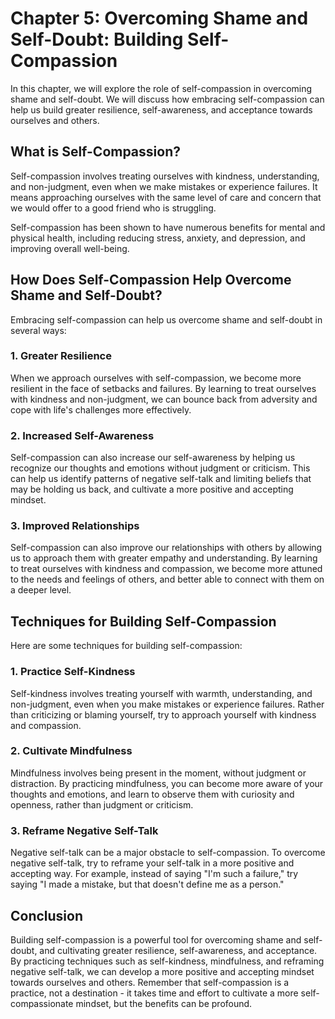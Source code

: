 Chapter 5: Overcoming Shame and Self-Doubt: Building Self-Compassion
====================================================================

In this chapter, we will explore the role of self-compassion in overcoming shame and self-doubt. We will discuss how embracing self-compassion can help us build greater resilience, self-awareness, and acceptance towards ourselves and others.

What is Self-Compassion?
------------------------

Self-compassion involves treating ourselves with kindness, understanding, and non-judgment, even when we make mistakes or experience failures. It means approaching ourselves with the same level of care and concern that we would offer to a good friend who is struggling.

Self-compassion has been shown to have numerous benefits for mental and physical health, including reducing stress, anxiety, and depression, and improving overall well-being.

How Does Self-Compassion Help Overcome Shame and Self-Doubt?
------------------------------------------------------------

Embracing self-compassion can help us overcome shame and self-doubt in several ways:

### 1. Greater Resilience

When we approach ourselves with self-compassion, we become more resilient in the face of setbacks and failures. By learning to treat ourselves with kindness and non-judgment, we can bounce back from adversity and cope with life's challenges more effectively.

### 2. Increased Self-Awareness

Self-compassion can also increase our self-awareness by helping us recognize our thoughts and emotions without judgment or criticism. This can help us identify patterns of negative self-talk and limiting beliefs that may be holding us back, and cultivate a more positive and accepting mindset.

### 3. Improved Relationships

Self-compassion can also improve our relationships with others by allowing us to approach them with greater empathy and understanding. By learning to treat ourselves with kindness and compassion, we become more attuned to the needs and feelings of others, and better able to connect with them on a deeper level.

Techniques for Building Self-Compassion
---------------------------------------

Here are some techniques for building self-compassion:

### 1. Practice Self-Kindness

Self-kindness involves treating yourself with warmth, understanding, and non-judgment, even when you make mistakes or experience failures. Rather than criticizing or blaming yourself, try to approach yourself with kindness and compassion.

### 2. Cultivate Mindfulness

Mindfulness involves being present in the moment, without judgment or distraction. By practicing mindfulness, you can become more aware of your thoughts and emotions, and learn to observe them with curiosity and openness, rather than judgment or criticism.

### 3. Reframe Negative Self-Talk

Negative self-talk can be a major obstacle to self-compassion. To overcome negative self-talk, try to reframe your self-talk in a more positive and accepting way. For example, instead of saying "I'm such a failure," try saying "I made a mistake, but that doesn't define me as a person."

Conclusion
----------

Building self-compassion is a powerful tool for overcoming shame and self-doubt, and cultivating greater resilience, self-awareness, and acceptance. By practicing techniques such as self-kindness, mindfulness, and reframing negative self-talk, we can develop a more positive and accepting mindset towards ourselves and others. Remember that self-compassion is a practice, not a destination - it takes time and effort to cultivate a more self-compassionate mindset, but the benefits can be profound.
